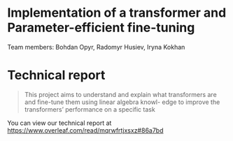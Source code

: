 # Implementation of a transformer and Parameter-efficient fine-tuning

Team members: Bohdan Opyr, Radomyr Husiev, Iryna Kokhan

# Technical report

> This project aims to understand and explain what
transformers are and fine-tune them using linear algebra knowl-
edge to improve the transformers’ performance on a specific task

You can view our technical report at https://www.overleaf.com/read/mqrwfrtjxsxz#86a7bd
